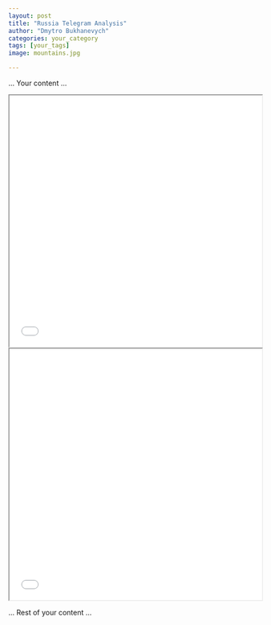 ```yaml
---
layout: post
title: "Russia Telegram Analysis"
author: "Dmytro Bukhanevych"
categories: your_category
tags: [your_tags]
image: mountains.jpg

---
```


... Your content ...

<!-- Embedding Plotly Visualization -->
<iframe src="/fig_topics_time.html" width="100%" height="500"></iframe>

<!-- Embedding the DataFrame table -->
<iframe src="/dataframe_table.html" width="100%" height="500"></iframe>

... Rest of your content ...
